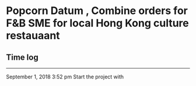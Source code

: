# Popcorn Datum , Combine orders for F&B SME for local Hong Kong culture restauaant




## Time log
----------------------
September 1, 2018 3:52 pm
Start the project with 
